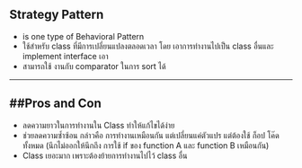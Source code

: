 Strategy Pattern
---
- is one type of Behavioral Pattern
- ใช้สำหรับ class ที่มีการเปลี่ยนแปลงตลอดเวลา โดย เอาการทำงานไปเป็น class อื่นและ implement interface เอา
- สามารถใช้ งานกับ comparator ในการ sort ได้
---
##Pros and Con
-------
- ลดความยาวในการทำงานใน Class ทำให้แก้ไขได้ง่าย
- ช่วยลดความซ้ำซ้อน กล่าวคือ การทำงานเหมือนกัน แต่เปลี่ยนแค่ตัวแปร แต่ต้องใช้ ก็อป โค๊ดทั้งหมด (นึกไม่ออกให้นึกถึง การใช้ if ของ function A และ function B เหมือนกัน)
- Class เยอะมาก เพราะต้องย้ายการทำงานไปไว้ class อื่น